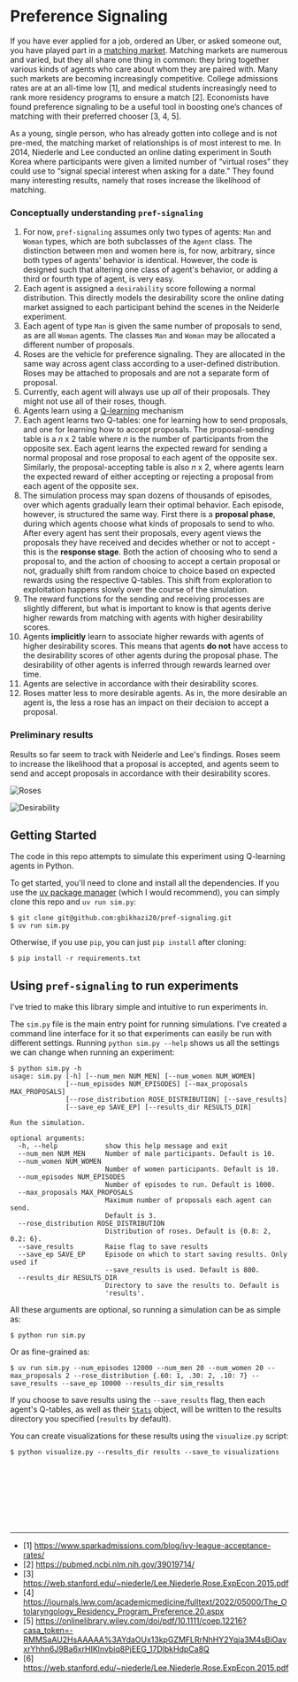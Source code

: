 # Preference Signaling

If you have ever applied for a job, ordered an Uber, or asked someone out, you have played part in a [matching market](<https://en.wikipedia.org/wiki/Search_and_matching_theory_(economics)>). Matching markets are numerous and varied, but they all share one thing in common: they bring together various kinds of agents who care about whom they are paired with. Many such markets are becoming increasingly competitive. College admissions rates are at an all-time low [1], and medical students increasingly need to rank more residency programs to ensure a match [2]. Economists have found preference signaling to be a useful tool in boosting one’s chances of matching with their preferred chooser [3, 4, 5].

As a young, single person, who has already gotten into college and is not pre-med, the matching market of relationships is of most interest to me. In 2014, Niederle and Lee conducted an online dating experiment in South Korea where participants were given a limited number of “virtual roses” they could use to “signal special interest when asking for a date.” They found many interesting results, namely that roses increase the likelihood of matching.

### Conceptually understanding `pref-signaling`

1. For now, `pref-signaling` assumes only two types of agents: `Man` and `Woman` types, which are both subclasses of the `Agent` class. The distinction between men and women here is, for now, arbitrary, since both types of agents' behavior is identical. However, the code is designed such that altering one class of agent's behavior, or adding a third or fourth type of agent, is very easy.
2. Each agent is assigned a `desirability` score following a normal distribution. This directly models the desirability score the online dating market assigned to each participant behind the scenes in the Neiderle experiment.
3. Each agent of type `Man` is given the same number of proposals to send, as are all `Woman` agents. The classes `Man` and `Woman` may be allocated a different number of proposals.
4. Roses are the vehicle for preference signaling. They are allocated in the same way across agent class according to a user-defined distribution. Roses may be attached to proposals and are not a separate form of proposal.
5. Currently, each agent will always use up _all_ of their proposals. They might not use all of their roses, though.
6. Agents learn using a [Q-learning](https://en.wikipedia.org/wiki/Q-learning) mechanism
7. Each agent learns two Q-tables: one for learning how to send proposals, and one for learning how to accept proposals. The proposal-sending table is a _n_ x 2 table where _n_ is the number of participants from the opposite sex. Each agent learns the expected reward for sending a normal proposal and rose proposal to each agent of the opposite sex. Similarly, the proposal-accepting table is also _n_ x 2, where agents learn the expected reward of either accepting or rejecting a proposal from each agent of the opposite sex.
8. The simulation process may span dozens of thousands of episodes, over which agents gradually learn their optimal behavior. Each episode, however, is structured the same way. First there is a **proposal phase**, during which agents choose what kinds of proposals to send to who. After every agent has sent their proposals, every agent views the proposals they have received and decides whether or not to accept - this is the **response stage**. Both the action of choosing who to send a proposal to, and the action of choosing to accept a certain proposal or not, gradually shift from random choice to choice based on expected rewards using the respective Q-tables. This shift from exploration to exploitation happens slowly over the course of the simulation.
9. The reward functions for the sending and receiving processes are slightly different, but what is important to know is that agents derive higher rewards from matching with agents with higher desirability scores.
10. Agents **implicitly** learn to associate higher rewards with agents of higher desirability scores. This means that agents **do not** have access to the desirability scores of other agents during the proposal phase. The desirability of other agents is inferred through rewards learned over time.
11. Agents are selective in accordance with their desirability scores.
12. Roses matter less to more desirable agents. As in, the more desirable an agent is, the less a rose has an impact on their decision to accept a proposal.

### Preliminary results

Results so far seem to track with Neiderle and Lee's findings. Roses seem to increase the likelihood that a proposal is accepted, and agents seem to send and accept proposals in accordance with their desirability scores.

![Roses](visualizations/rose_effect.png "Effect of Roses")

![Desirability](visualizations/desirability_effect.png "Effect of Desirability")

## Getting Started

The code in this repo attempts to simulate this experiment using Q-learning agents in Python.

To get started, you'll need to clone and install all the dependencies. If you use the [uv package manager](https://docs.astral.sh/uv/) (which I would recommend), you can simply clone this repo and `uv run sim.py`:

```
$ git clone git@github.com:gbikhazi20/pref-signaling.git
$ uv run sim.py
```

Otherwise, if you use `pip`, you can just `pip install` after cloning:

```
$ pip install -r requirements.txt
```

## Using `pref-signaling` to run experiments

I've tried to make this library simple and intuitive to run experiments in.

The `sim.py` file is the main entry point for running simulations. I've created a command line interface for it so that experiments can easily be run with different settings. Running `python sim.py --help` shows us all the settings we can change when running an experiment:

```
$ python sim.py -h
usage: sim.py [-h] [--num_men NUM_MEN] [--num_women NUM_WOMEN]
              [--num_episodes NUM_EPISODES] [--max_proposals MAX_PROPOSALS]
              [--rose_distribution ROSE_DISTRIBUTION] [--save_results]
              [--save_ep SAVE_EP] [--results_dir RESULTS_DIR]

Run the simulation.

optional arguments:
  -h, --help            show this help message and exit
  --num_men NUM_MEN     Number of male participants. Default is 10.
  --num_women NUM_WOMEN
                        Number of women participants. Default is 10.
  --num_episodes NUM_EPISODES
                        Number of episodes to run. Default is 1000.
  --max_proposals MAX_PROPOSALS
                        Maximum number of proposals each agent can send.
                        Default is 3.
  --rose_distribution ROSE_DISTRIBUTION
                        Distribution of roses. Default is {0.8: 2, 0.2: 6}.
  --save_results        Raise flag to save results
  --save_ep SAVE_EP     Episode on which to start saving results. Only used if
                        --save_results is used. Default is 800.
  --results_dir RESULTS_DIR
                        Directory to save the results to. Default is
                        'results'.
```

All these arguments are optional, so running a simulation can be as simple as:

```
$ python run sim.py
```

Or as fine-grained as:

```
$ uv run sim.py --num_episodes 12000 --num_men 20 --num_women 20 --max_proposals 2 --rose_distribution {.60: 1, .30: 2, .10: 7} --save_results --save_ep 10000 --results_dir sim_results

```

If you choose to save results using the `--save_results` flag, then each agent's Q-tables, as well as their [`Stats`](https://github.com/gbikhazi20/pref-signaling/blob/main/stats/stats.py) object, will be written to the results directory you specified (`results` by default).

You can create visualizations for these results using the `visualize.py` script:

```
$ python visualize.py --results_dir results --save_to visualizations
```

&nbsp;

&nbsp;

&nbsp;

&nbsp;

---

- [1] https://www.sparkadmissions.com/blog/ivy-league-acceptance-rates/
- [2] https://pubmed.ncbi.nlm.nih.gov/39019714/
- [3] https://web.stanford.edu/~niederle/Lee.Niederle.Rose.ExpEcon.2015.pdf
- [4] https://journals.lww.com/academicmedicine/fulltext/2022/05000/The_Otolaryngology_Residency_Program_Preference.20.aspx
- [5] https://onlinelibrary.wiley.com/doi/pdf/10.1111/coep.12216?casa_token=-RMMSaAU2HsAAAAA%3AYdaOUx13kpGZMFLRrNhHY2Yqja3M4sBiOavxrYhhn6J9Ba6xrHIKlnvbiq8PjEEG_17DlbkHdpCa8Q
- [6] https://web.stanford.edu/~niederle/Lee.Niederle.Rose.ExpEcon.2015.pdf
